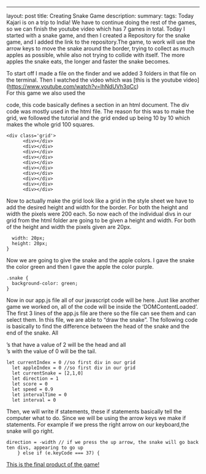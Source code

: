 ---
layout: post
title: Creating Snake Game 
description: 
summary: 
tags:
Today Kajari is on a trip to India! We have to continue doing the rest of the games, so we can finish the youtube video which has 7 games in total. Today I started with a snake game, and then I created a Repository for the snake game, and I added the link to the repository.The game, to work will use the arrow keys to move the snake around the border, trying to collect as much apples as possible, while also not trying to collide with itself. The more apples the snake eats, the longer and faster the snake becomes.

To start off I made a file on the finder and we added 3 folders in that file on the terminal. Then I watched the video which was [this is the youtube video]  (https://www.youtube.com/watch?v=lhNdUVh3qCc)  
For this game we also used the <div> code, this code basically defines a section in an html document. The div code was mostly used in the html file. The reason for this was to make the grid, we followed the tutorial and the grid ended up being 10 by 10 which makes the whole grid 100 squares. 
```
<div class='grid'>
      <div></div>
      <div></div>
      <div></div>
      <div></div>
      <div></div>
      <div></div>
      <div></div>
      <div></div>
      <div></div>
      <div></div>
```
Now to actually make the grid look like a grid in the style sheet we have to add the desired height and width for the border. For both the height and width the pixels were 200 each. So now each of the individual divs in our grid from the html folder are going to be given a height and width. For both of the height and width the pixels given are 20px.
```.grid div {
  width: 20px;
  height: 20px;
}
```
Now we are going to give the snake and the apple colors. I gave the snake the color green and then I gave the apple the color purple. 
```
.snake {
  background-color: green;
}
```

Now in our app.js file all of our javascript code will be here. Just like another game we worked on, all of the code will be inside the ‘DOMContentLoaded’. The first 3 lines of the app.js file are there so the file can see them and can select them. In this file, we are able to “draw the snake”. The following code is basically to find the difference between the head of the snake and the end of the snake. All <div>’s that have a value of 2 will be the head and all <div>’s with the value of 0 will be the tail.
```
let currentIndex = 0 //so first div in our grid
  let appleIndex = 0 //so first div in our grid
  let currentSnake = [2,1,0] 
  let direction = 1
  let score = 0
  let speed = 0.9
  let intervalTime = 0
  let interval = 0
```
Then, we will write if statements, these if statements basically tell the computer what to do. Since we will be using the arrow keys we make if statements. For example if we press the right arrow on our keyboard,the snake will go right. 
```
direction = -width // if we press the up arrow, the snake will go back ten divs, appearing to go up
    } else if (e.keyCode === 37) {
```
[This is the final product of the game!](https://celestem406.github.io/Nokia3310-Snake/)